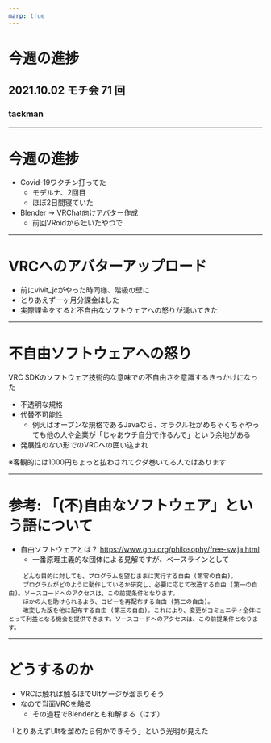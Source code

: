 ```yaml
---
marp: true
---
```


# 今週の進捗

## 2021.10.02 モチ会 71 回

### tackman

---

# 今週の進捗

- Covid-19ワクチン打ってた
  - モデルナ、2回目
  - ほぼ2日間寝ていた
- Blender -> VRChat向けアバター作成
  - 前回VRoidから吐いたやつで

---

# VRCへのアバターアップロード

- 前にvivit_jcがやった時同様、階級の壁に
- とりあえず一ヶ月分課金はした
- 実際課金をすると不自由なソフトウェアへの怒りが湧いてきた

---

# 不自由ソフトウェアへの怒り

VRC SDKのソフトウェア技術的な意味での不自由さを意識するきっかけになった

- 不透明な規格
- 代替不可能性
  - 例えばオープンな規格であるJavaなら、オラクル社がめちゃくちゃやっても他の人や企業が「じゃあウチ自分で作るんで」という余地がある
- 発展性のない形でのVRCへの囲い込まれ

※客観的には1000円ちょっと払わされてクダ巻いてる人ではあります

---

# 参考: 「(不)自由なソフトウェア」という語について

- 自由ソフトウェアとは？ https://www.gnu.org/philosophy/free-sw.ja.html
  - 一番原理主義的な団体による見解ですが、ベースラインとして

```
    どんな目的に対しても、プログラムを望むままに実行する自由 (第零の自由)。
    プログラムがどのように動作しているか研究し、必要に応じて改造する自由 (第一の自由)。ソースコードへのアクセスは、この前提条件となります。
    ほかの人を助けられるよう、コピーを再配布する自由 (第二の自由)。
    改変した版を他に配布する自由 (第三の自由)。これにより、変更がコミュニティ全体にとって利益となる機会を提供できます。ソースコードへのアクセスは、この前提条件となります。
```

---

# どうするのか

- VRCは触れば触るほでUltゲージが溜まりそう
- なので当面VRCを触る
  - その過程でBlenderとも和解する（はず）

「とりあえずUltを溜めたら何かできそう」という光明が見えた
